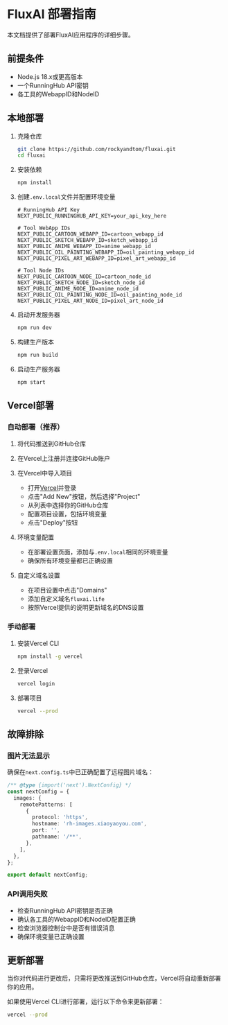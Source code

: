 # FluxAI 部署指南

本文档提供了部署FluxAI应用程序的详细步骤。

## 前提条件

- Node.js 18.x或更高版本
- 一个RunningHub API密钥
- 各工具的WebappID和NodeID

## 本地部署

1. 克隆仓库
   ```bash
   git clone https://github.com/rockyandtom/fluxai.git
   cd fluxai
   ```

2. 安装依赖
   ```bash
   npm install
   ```

3. 创建`.env.local`文件并配置环境变量
   ```
   # RunningHub API Key
   NEXT_PUBLIC_RUNNINGHUB_API_KEY=your_api_key_here
   
   # Tool WebApp IDs
   NEXT_PUBLIC_CARTOON_WEBAPP_ID=cartoon_webapp_id
   NEXT_PUBLIC_SKETCH_WEBAPP_ID=sketch_webapp_id
   NEXT_PUBLIC_ANIME_WEBAPP_ID=anime_webapp_id
   NEXT_PUBLIC_OIL_PAINTING_WEBAPP_ID=oil_painting_webapp_id
   NEXT_PUBLIC_PIXEL_ART_WEBAPP_ID=pixel_art_webapp_id
   
   # Tool Node IDs
   NEXT_PUBLIC_CARTOON_NODE_ID=cartoon_node_id
   NEXT_PUBLIC_SKETCH_NODE_ID=sketch_node_id
   NEXT_PUBLIC_ANIME_NODE_ID=anime_node_id
   NEXT_PUBLIC_OIL_PAINTING_NODE_ID=oil_painting_node_id
   NEXT_PUBLIC_PIXEL_ART_NODE_ID=pixel_art_node_id
   ```

4. 启动开发服务器
   ```bash
   npm run dev
   ```

5. 构建生产版本
   ```bash
   npm run build
   ```

6. 启动生产服务器
   ```bash
   npm start
   ```

## Vercel部署

### 自动部署（推荐）

1. 将代码推送到GitHub仓库

2. 在Vercel上注册并连接GitHub账户

3. 在Vercel中导入项目
   - 打开[Vercel](https://vercel.com)并登录
   - 点击"Add New"按钮，然后选择"Project"
   - 从列表中选择你的GitHub仓库
   - 配置项目设置，包括环境变量
   - 点击"Deploy"按钮

4. 环境变量配置
   - 在部署设置页面，添加与`.env.local`相同的环境变量
   - 确保所有环境变量都已正确设置

5. 自定义域名设置
   - 在项目设置中点击"Domains"
   - 添加自定义域名`fluxai.life`
   - 按照Vercel提供的说明更新域名的DNS设置

### 手动部署

1. 安装Vercel CLI
   ```bash
   npm install -g vercel
   ```

2. 登录Vercel
   ```bash
   vercel login
   ```

3. 部署项目
   ```bash
   vercel --prod
   ```

## 故障排除

### 图片无法显示

确保在`next.config.ts`中已正确配置了远程图片域名：

```typescript
/** @type {import('next').NextConfig} */
const nextConfig = {
  images: {
    remotePatterns: [
      {
        protocol: 'https',
        hostname: 'rh-images.xiaoyaoyou.com',
        port: '',
        pathname: '/**',
      },
    ],
  },
};

export default nextConfig;
```

### API调用失败

- 检查RunningHub API密钥是否正确
- 确认各工具的WebappID和NodeID配置正确
- 检查浏览器控制台中是否有错误消息
- 确保环境变量已正确设置

## 更新部署

当你对代码进行更改后，只需将更改推送到GitHub仓库，Vercel将自动重新部署你的应用。

如果使用Vercel CLI进行部署，运行以下命令来更新部署：

```bash
vercel --prod
``` 